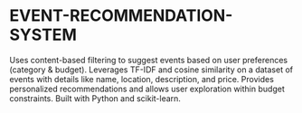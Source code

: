 # EVENT-RECOMMENDATION-SYSTEM
Uses content-based filtering to suggest events based on user preferences (category &amp; budget). Leverages TF-IDF and cosine similarity on a dataset of events with details like name, location, description, and price. Provides personalized recommendations and allows user exploration within budget constraints. Built with Python and scikit-learn.
